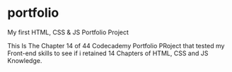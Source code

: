 # portfolio
My first HTML, CSS &amp; JS Portfolio Project

This Is The Chapter 14 of 44 Codecademy Portfolio PRoject that tested my Front-end skills to see if i retained 14 Chapters of HTML, CSS and JS Knowledge.
